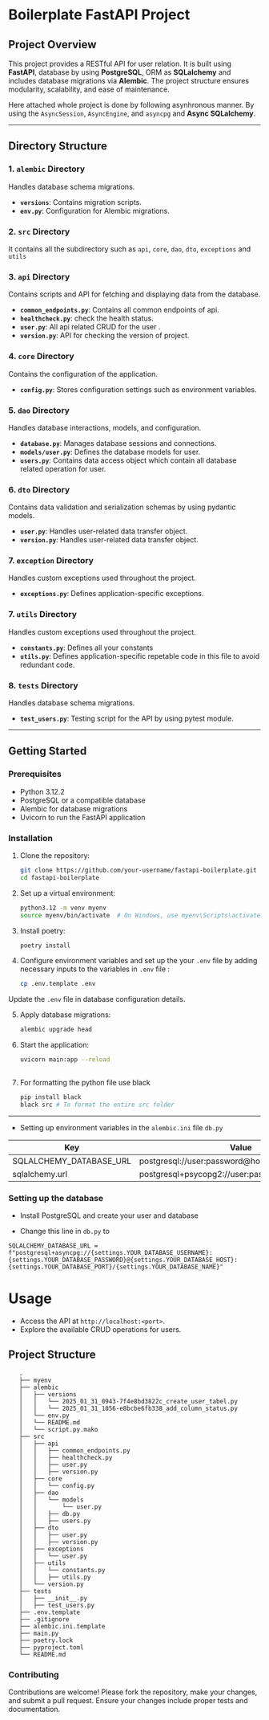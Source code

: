 # Boilerplate  FastAPI Project

## Project Overview

This project provides a RESTful API for user relation. It is built using **FastAPI**, database by using **PostgreSQL**, ORM as **SQLalchemy** and includes database migrations via **Alembic**. The project structure ensures modularity, scalability, and ease of maintenance.

Here attached whole project is done by following asynhronous manner. By using the `AsyncSession`, `AsyncEngine`, and `asyncpg` and **Async SQLalchemy**.

---

## Directory Structure


### 1. `alembic` Directory
Handles database schema migrations.

- **`versions`**: Contains migration scripts.
- **`env.py`**: Configuration for Alembic migrations.

### 2. `src` Directory
It contains all the subdirectory such as `api`, `core`, `dao`, `dto`, `exceptions` and `utils`

### 3. `api` Directory
Contains scripts and API for fetching and displaying data from the database.

- **`common_endpoints.py`**: Contains all common endpoints of api.
- **`healthcheck.py`**: check the health status.
- **`user.py`**: All api related CRUD for the user .
- **`version.py`**: API for checking the version of project.

### 4. `core` Directory
Contains the configuration of the application.

- **`config.py`**: Stores configuration settings such as environment variables.

### 5. `dao` Directory
Handles database interactions, models, and configuration.

- **`database.py`**: Manages database sessions and connections.
- **`models/user.py`**: Defines the database models for user.
- **`users.py`**: Contains data access object which contain all database related operation for user.

### 6. `dto` Directory
Contains data validation and serialization schemas by using pydantic models.

- **`user.py`**: Handles user-related data transfer object.
- **`version.py`**: Handles user-related data transfer object.


### 7. `exception` Directory
Handles custom exceptions used throughout the project.

- **`exceptions.py`**: Defines application-specific exceptions.

### 7. `utils` Directory
Handles custom exceptions used throughout the project.

- **`constants.py`**: Defines all your constants 
- **`utils.py`**: Defines application-specific repetable code in this file to avoid redundant code.

### 8. `tests` Directory
Handles database schema migrations.

- **`test_users.py`**: Testing script for the API by using pytest module.

---

## Getting Started

### Prerequisites
- Python 3.12.2
- PostgreSQL or a compatible database
- Alembic for database migrations
- Uvicorn to run the FastAPI application

### Installation

1. Clone the repository:
   ```bash
   git clone https://github.com/your-username/fastapi-boilerplate.git
   cd fastapi-boilerplate

2. Set up a virtual environment:
   ```bash
   python3.12 -m venv myenv
   source myenv/bin/activate  # On Windows, use myenv\Scripts\activate

3. Install poetry:
   ```bash
   poetry install 

4. Configure environment variables and set up the your `.env` file by adding necessary inputs to the variables in `.env` file :
   ```bash
   cp .env.template .env

Update the `.env` file in database configuration details.

5. Apply database migrations:
   ```bash
   alembic upgrade head

6. Start the application:
   ```bash
   uvicorn main:app --reload
 
7. For formatting the python file use black
   ```bash
   pip install black
   black src # To format the entire src folder

---

- Setting up environment variables in the `alembic.ini` file `db.py`

| Key     | Value |
| ----------- | ----------- |
| SQLALCHEMY_DATABASE_URL   | postgresql://user:password@host:port/db|
| sqlalchemy.url   | postgresql+psycopg2://user:pass@localhost/dbname|


### Setting up the database

* Install PostgreSQL and create your user and database

* Change this line in ` db.py ` to 

``` 
SQLALCHEMY_DATABASE_URL = f"postgresql+asyncpg://{settings.YOUR_DATABASE_USERNAME}:{settings.YOUR_DATABASE_PASSWORD}@{settings.YOUR_DATABASE_HOST}:{settings.YOUR_DATABASE_PORT}/{settings.YOUR_DATABASE_NAME}"

```

# Usage

- Access the API at `http://localhost:<port>`.
- Explore the available CRUD operations for users.

## Project Structure
```
   .
   ├── myenv
   ├── alembic
   │   ├── versions
   │   │   └── 2025_01_31_0943-7f4e8bd3822c_create_user_tabel.py
   │   │   └── 2025_01_31_1056-e8bcbe6fb338_add_column_status.py
   │   └── env.py
   │   └── README.md
   │   └── script.py.mako
   ├── src
   │   ├── api
   │   │   ├── common_endpoints.py
   │   │   ├── healthcheck.py
   │   │   ├── user.py
   │   │   ├── version.py
   │   ├── core
   │   │   └── config.py
   │   ├── dao
   │   │   └── models
   │   │       └── user.py
   │   │   ├── db.py
   │   │   ├── users.py
   │   ├── dto
   │   │   ├── user.py
   │   │   ├── version.py
   │   ├── exceptions
   │   │   └── user.py
   │   ├── utils
   │   │   └── constants.py
   │   │   ├── utils.py
   │   └── version.py
   ├── tests
   │   ├── __init__.py
   │   ├── test_users.py
   ├── .env.template
   ├── .gitignore
   ├── alembic.ini.template
   ├── main.py
   ├── poetry.lock
   ├── pyproject.toml
   └── README.md
```

### Contributing
Contributions are welcome! Please fork the repository, make your changes, and submit a pull request. Ensure your changes include proper tests and documentation.